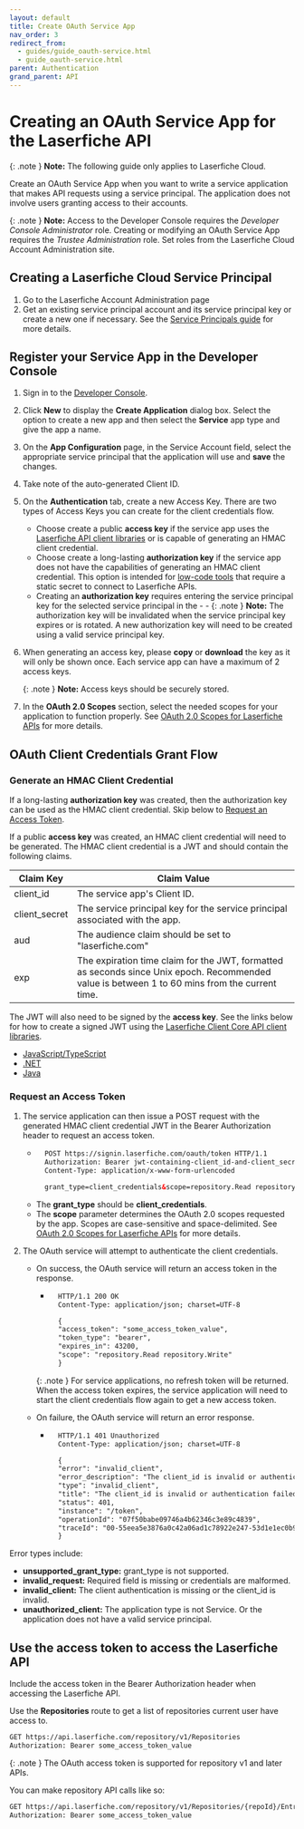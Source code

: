 ```yaml
---
layout: default
title: Create OAuth Service App
nav_order: 3
redirect_from:
  - guides/guide_oauth-service.html
  - guide_oauth-service.html
parent: Authentication
grand_parent: API
---
```


<!--© 2024 Laserfiche.
See LICENSE-DOCUMENTATION and LICENSE-CODE in the project root for license information.-->

# Creating an OAuth Service App for the Laserfiche API

{: .note }
**Note:** The following guide only applies to Laserfiche Cloud.

Create an OAuth Service App when you want to write a service application that makes API requests using a service principal. The application does not involve users granting access to their accounts.

{: .note }
**Note:** Access to the Developer Console requires the *Developer Console Administrator* role. Creating or modifying an OAuth Service App requires the *Trustee Administration* role. Set roles from the Laserfiche Cloud Account Administration site.

## Creating a Laserfiche Cloud Service Principal
1. Go to the Laserfiche Account Administration page
1. Get an existing service principal account and its service principal key or create a new one if necessary. See the [Service Principals guide](../guide_service-principals/) for more details.

## Register your Service App in the Developer Console
1. Sign in to the [Developer Console](../../../getting-started/developer-console/).
1. Click **New** to display the **Create Application** dialog box. Select the option to create a new app and then select the **Service** app type and give the app a name.
1. On the **App Configuration** page, in the Service Account field, select the appropriate service principal that the application will use and **save** the changes.
1. Take note of the auto-generated Client ID.
1. On the **Authentication** tab, create a new Access Key. There are two types of Access Keys you can create for the client credentials flow.
    - Choose create a public **access key** if the service app uses the [Laserfiche API client libraries](../../libraries/) or is capable of generating an HMAC client credential.
    - Choose create a long-lasting **authorization key** if the service app does not have the capabilities of generating an HMAC client credential. This option is intended for [low-code tools](../../../getting-started/guide_low-code-tools-v1/) that require a static secret to connect to Laserfiche APIs.
    - Creating an **authorization key** requires entering the service principal key for the selected service principal in the    - - {: .note } **Note:** The authorization key will be invalidated when the service principal key expires or is rotated. A new authorization key will need to be created using a valid service principal key.

1. When generating an access key, please **copy** or **download** the key as it will only be shown once. Each service app can have a maximum of 2 access keys.
    
    {: .note }
    **Note:** Access keys should be securely stored.

1. In the **OAuth 2.0 Scopes** section, select the needed scopes for your application to function properly. See [OAuth 2.0 Scopes for Laserfiche APIs](../guide_oauth_2.0_scopes/) for more details.

## OAuth Client Credentials Grant Flow

### Generate an HMAC Client Credential

If a long-lasting **authorization key** was created, then the authorization key can be used as the HMAC client credential. Skip below to [Request an Access Token](#request-an-access-token).

If a public **access key** was created, an HMAC client credential will need to be generated. The HMAC client credential is a JWT and should contain the following claims.

| Claim Key | Claim Value |
| --- | --- |
| client_id | The service app's Client ID. |
| client_secret | The service principal key for the service principal associated with the app. |
| aud | The audience claim should be set to "laserfiche.com" |
| exp | The expiration time claim for the JWT, formatted as seconds since Unix epoch. Recommended value is between 1 to 60 mins from the current time. |

The JWT will also need to be signed by the **access key**. See the links below for how to create a signed JWT using the [Laserfiche Client Core API client libraries](../../libraries/).
- [JavaScript/TypeScript](https://github.com/Laserfiche/lf-api-client-core-js/blob/2ebf041d89d7a656a409052f3b2efe191a5c8cc0/lib/OAuth/AccessKey.ts#L60)
- [.NET](https://github.com/Laserfiche/lf-api-client-core-dotnet/blob/b6a696a93169a1f7cca16774db0fb888bb2163b0/src/Utils/JwtUtils.cs#L22)
- [Java](https://github.com/Laserfiche/lf-api-client-core-java/blob/601f693e7d167f7dd5dcd85a628fb43a9b1c0a7d/src/main/java/com/laserfiche/api/client/tokenclients/TokenClientUtils.java#L44)

### Request an Access Token

1. The service application can then issue a POST request with the generated HMAC client credential JWT in the Bearer Authorization header to request an access token.
    - ```xml
        POST https://signin.laserfiche.com/oauth/token HTTP/1.1
        Authorization: Bearer jwt-containing-client_id-and-client_secret-here
        Content-Type: application/x-www-form-urlencoded

        grant_type=client_credentials&scope=repository.Read repository.Write
        ```
    - The **grant_type** should be **client_credentials**.
    - The **scope** parameter determines the OAuth 2.0 scopes requested by the app. Scopes are case-sensitive and space-delimited. See [OAuth 2.0 Scopes for Laserfiche APIs](../guide_oauth_2.0_scopes/) for more details.

1. The OAuth service will attempt to authenticate the client credentials.
    - On success, the OAuth service will return an access token in the response.
        - ```xml
            HTTP/1.1 200 OK
            Content-Type: application/json; charset=UTF-8

            {
            "access_token": "some_access_token_value",
            "token_type": "bearer",
            "expires_in": 43200,
            "scope": "repository.Read repository.Write"
            }
            ```

        {: .note }
        For service applications, no refresh token will be returned. When the access token expires, the service application will need to start the client credentials flow again to get a new access token.

    - On failure, the OAuth service will return an error response.
        - ```xml
            HTTP/1.1 401 Unauthorized
            Content-Type: application/json; charset=UTF-8

            {
            "error": "invalid_client",
            "error_description": "The client_id is invalid or authentication failed.",
            "type": "invalid_client",
            "title": "The client_id is invalid or authentication failed.",
            "status": 401,
            "instance": "/token",
            "operationId": "07f50babe09746a4b62346c3e89c4839",
            "traceId": "00-55eea5e3876a0c42a06ad1c78922e247-53d1e1ec0b933944-00"
            }
            ```

Error types include:
- **unsupported_grant_type:** grant_type is not supported.
- **invalid_request:** Required field is missing or credentials are malformed.
- **invalid_client:** The client authentication is missing or the client_id is invalid.
- **unauthorized_client:** The application type is not Service. Or the application does not have a valid service principal.

## Use the access token to access the Laserfiche API

Include the access token in the Bearer Authorization header when accessing the Laserfiche API.

Use the **Repositories** route to get a list of repositories current user have access to.

```xml
GET https://api.laserfiche.com/repository/v1/Repositories
Authorization: Bearer some_access_token_value
```

{: .note }
The OAuth access token is supported for repository v1 and later APIs.

You can make repository API calls like so:

```xml
GET https://api.laserfiche.com/repository/v1/Repositories/{repoId}/Entries/{entryId}
Authorization: Bearer some_access_token_value
```